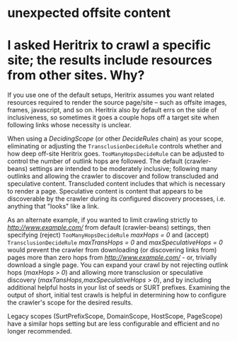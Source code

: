 # unexpected offsite content

# I asked Heritrix to crawl a specific site; the results include resources from other sites. Why?

If you use one of the default setups, Heritrix assumes you want related
resources required to render the source page/site – such as offsite
images, frames, javascript, and so on. Heritrix also by default errs on
the side of inclusiveness, so sometimes it goes a couple hops off a
target site when following links whose necessity is unclear.

When using a *DecidingScope* (or other *DecideRules* chain) as your
scope, eliminating or adjusting the `TransclusionDecideRule` controls
whether and how deep off-site Heritrix goes. `TooManyHopsDecideRule` can
be adjusted to control the number of outlink hops are followed. The
default (crawler-beans) settings are intended to be moderately
inclusive; following many outlinks and allowing the crawler to discover
and follow transcluded and speculative content. Transcluded content
includes that which is necessary to render a page. Speculative content
is content that appears to be discoverable by the crawler during its
configured discovery processes, i.e. anything that "looks" like a link.

As an alternate example, if you wanted to limit crawling strictly to
*http://www.example.com/* from default (crawler-beans) settings, then
specifying (reject) `TooManyHopsDecideRule` *maxHops = 0* and (accept)
`TransclusionDecideRule` *maxTransHops = 0* and *maxSpeculativeHops = 0*
would prevent the crawler from downloading (or discovering links from)
pages more than zero hops from *http://www.example.com/* - or, trivially
download a single page. You can expand your crawl by not rejecting
outlink hops (*maxHops &gt; 0*) and allowing more transclusion or
speculative discovery (*maxTansHops,maxSpeculativeHops &gt; 0*), and by
including additional helpful hosts in your list of seeds or SURT
prefixes. Examining the output of short, initial test crawls is helpful
in determining how to configure the crawler's scope for the desired
results.

Legacy scopes (SurtPrefixScope, DomainScope, HostScope, PageScope) have
a similar hops setting but are less configurable and efficient and no
longer recommended.
